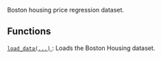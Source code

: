 Boston housing price regression dataset.

## Functions
[ `load_data(...)` ](https://tensorflow.google.cn/api_docs/python/tf/keras/datasets/boston_housing/load_data): Loads the Boston Housing dataset.


